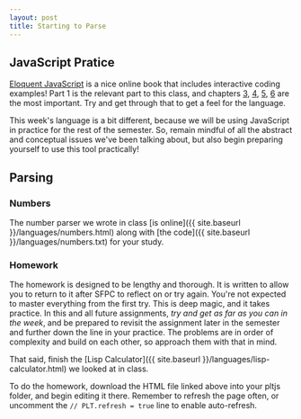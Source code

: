 ```yaml
---
layout: post
title: Starting to Parse
--- 
```


## JavaScript Pratice

[Eloquent JavaScript](http://eloquentjavascript.net/) is a nice online book that includes interactive coding examples! Part 1 is the relevant part to this class, and chapters [3](http://eloquentjavascript.net/03_functions.html), [4](http://eloquentjavascript.net/04_data.html), [5](http://eloquentjavascript.net/05_higher_order.html), [6](http://eloquentjavascript.net/06_object.html) are the most important. Try and get through that to get a feel for the language. 

This week's language is a bit different, because we will be using JavaScript in practice for the rest of the semester. So, remain mindful of all the abstract and conceptual issues we've been talking about, but also begin preparing yourself to use this tool practically!

## Parsing

### Numbers

The number parser we wrote in class [is online]({{ site.baseurl }}/languages/numbers.html) along with [the code]({{ site.baseurl }}/languages/numbers.txt) for your study.

### Homework

The homework is designed to be lengthy and thorough. It is written to allow you to return to it after SFPC to reflect on or try again. You're not expected to master everything from the first try. This is deep magic, and it takes practice. In this and all future assignments, *try and get as far as you can in the week*, and be prepared to revisit the assignment later in the semester and further down the line in your practice. The problems are in order of complexity and build on each other, so approach them with that in mind.

That said, finish the [Lisp Calculator]({{ site.baseurl }}/languages/lisp-calculator.html) we looked at in class.

To do the homework, download the HTML file linked above into your pltjs folder, and begin editing it there. Remember to refresh the page often, or uncomment the `// PLT.refresh = true` line to enable auto-refresh.